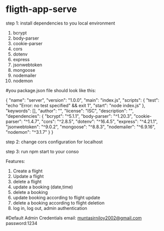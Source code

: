 # fligth-app-serve

step 1:
 install dependencies to you local environment
 1. bcrypt
 2. body-parser
 3. cookie-parser
 4. cors
 5. dotenv
 6. express
 7. jsonwebtoken
 8. mongoose
 9. nodemailer
 10. nodemon

#you package.json file should look like this: 

{
  "name": "server",
  "version": "1.0.0",
  "main": "index.js",
  "scripts": {
    "test": "echo \"Error: no test specified\" && exit 1",
    "start": "node index.js"
  },
  "keywords": [],
  "author": "",
  "license": "ISC",
  "description": "",
  "dependencies": {
    "bcrypt": "^5.1.1",
    "body-parser": "^1.20.3",
    "cookie-parser": "^1.4.7",
    "cors": "^2.8.5",
    "dotenv": "^16.4.5",
    "express": "^4.21.1",
    "jsonwebtoken": "^9.0.2",
    "mongoose": "^8.8.3",
    "nodemailer": "^6.9.16",
    "nodemon": "^3.1.7"
  }
}

step 2: 
 change cors configuration for localhost

step 3: 
run npm  start to your conso

Features:
 1. Create a flight
 2. Update a flight
 3. delete a flight
 4. update a booking (date,time)
 5. delete a booking
 6. update booking according to flight update
 7. delete a booking according to flight deletion
 8. log in, log out, admin authentication

#Default Admin Credentials
email: muntasirniloy2002@gmail.com
password:1234
